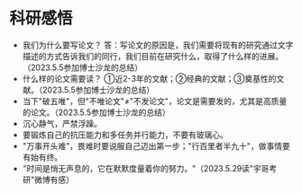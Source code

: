 # 科研感悟

- 我们为什么要写论文？
  答：写论文的原因是，我们需要将现有的研究通过文字描述的方式告诉我们的同行，我们目前在研究什么，取得了什么样的进展。（2023.5.5参加博士沙龙的总结）
- 什么样的论文需要读？
  ①近2-3年的文献；②经典的文献；③奠基性的文献。（2023.5.5参加博士沙龙的总结）
- 当下"破五唯"，但"不唯论文"≠"不发论文"，论文是需要发的，尤其是高质量的论文。（2023.5.5参加博士沙龙的总结）
- 沉心静气，严禁浮躁。
- 要锻炼自己的抗压能力和多任务并行能力，不要有玻璃心。
- "万事开头难"，畏难时要说服自己迈出第一步；"行百里者半九十"，做事情要有始有终。
- "时间是悄无声息的，它在默默度量着你的努力。"（2023.5.29读"宇哥考研"微博有感）










